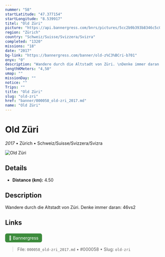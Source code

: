 ```yaml
---
nummer: "58"
startLatitude: "47.377154"
startLongitude: "8.539917"
titel: "Old Züri"
picture: "https://api.bannergress.com/bnrs/pictures/5cc2b9b393b8346c5c05546085c29585"
region: "Zürich"
country: "Schweiz/Suisse/Svizzera/Svizra"
completed: "1320"
missions: "18"
date: "2017"
bg-link: "https://bannergress.com/banner/old-z%C3%BCri-b701"
onyx: "0"
description: "Wandere durch die Altstadt von Züri. \nDenke immer daran: 46vs2"
lengthKMeters: "4,50"
umap: ""
missionDay: ""
notice: ""
Trips: ""
title: "Old Züri"
slug: "old-zri"
href: "banner/000058_old-zri_2017.md"
name: "Old Züri"
---
```

# Old Züri

*2017* • Zürich • Schweiz/Suisse/Svizzera/Svizra

![Old Züri](https://api.bannergress.com/bnrs/pictures/5cc2b9b393b8346c5c05546085c29585)



## Details
- **Distance (km):** 4.50






## Description
Wandere durch die Altstadt von Züri. 
Denke immer daran: 46vs2



## Links
<a href="https://bannergress.com/banner/old-z%C3%BCri-b701" style="display:inline-block;margin:6px 8px 0 0;padding:6px 12px;background:#3c8b3c;color:#fff;text-decoration:none;border-radius:6px;">🔗 Bannergress</a>




> File: `000058_old-zri_2017.md` • #000058 • Slug: `old-zri`
